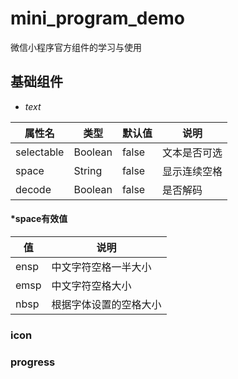 # mini_program_demo
微信小程序官方组件的学习与使用
## 基础组件
+ *text*
  
<table>
<thead>
<tr>
<th>属性名</th>
<th>类型</th>
<th>默认值</th>
<th>说明</th>
</tr>
</thead>
<tbody>
<tr>
<td>selectable</td>
<td>Boolean</td>
<td>false</td>
<td>文本是否可选</td>
</tr>
<tr>
<td>space</td>
<td>String</td>
<td>false</td>
<td>显示连续空格</td>
</tr>
<tr>
<td>decode</td>
<td>Boolean</td>
<td>false</td>
<td>是否解码</td>
</tr>
</tbody>
</table>

#### *space有效值
<table>
<thead>
<tr>
<th>值</th>
<th>说明</th>
</tr>
</thead>
<tbody>
<tr>
<td>ensp</td>
<td>中文字符空格一半大小</td>
</tr>
<tr>
<td>emsp</td>
<td>中文字符空格大小</td>
</tr>
<tr>
<td>nbsp</td>
<td>根据字体设置的空格大小</td>
</tr>
</tbody>
</table>



### icon
### progress
